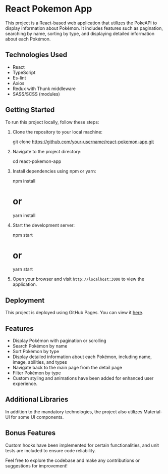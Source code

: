 # React Pokemon App

This project is a React-based web application that utilizes the PokeAPI to display information about Pokémon. It includes features such as pagination, searching by name, sorting by type, and displaying detailed information about each Pokémon.

## Technologies Used

- React
- TypeScript
- Es-lint
- Axios
- Redux with Thunk middleware
- SASS/SCSS (modules)

## Getting Started

To run this project locally, follow these steps:

1. Clone the repository to your local machine:

   git clone https://github.com/your-username/react-pokemon-app.git

2. Navigate to the project directory:

   cd react-pokemon-app

3. Install dependencies using npm or yarn:

   npm install

   # or

   yarn install

4. Start the development server:

   npm start

   # or

   yarn start

5. Open your browser and visit `http://localhost:3000` to view the application.

## Deployment

This project is deployed using GitHub Pages. You can view it [here](https://SeKaM0.github.io/test-task).

## Features

- Display Pokémon with pagination or scrolling
- Search Pokémon by name
- Sort Pokémon by type
- Display detailed information about each Pokémon, including name, image, abilities, and types
- Navigate back to the main page from the detail page
- Filter Pokémon by type
- Custom styling and animations have been added for enhanced user experience.

## Additional Libraries

In addition to the mandatory technologies, the project also utilizes Material-UI for some UI components.

## Bonus Features

Custom hooks have been implemented for certain functionalities, and unit tests are included to ensure code reliability.

Feel free to explore the codebase and make any contributions or suggestions for improvement!
